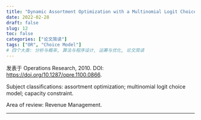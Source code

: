 ```yaml
---
title: "Dynamic Assortment Optimization with a Multinomial Logit Choice Model and Capacity Constraint"
date: 2022-02-28
draft: false
slug: 12
toc: false
categories: ["论文简读"]
tags: ["OR", "Choice Model"]
# 四个大类: 分析与概率, 算法与程序设计, 运筹与优化, 论文简读
---
```


发表于 Operations Research, 2010. DOI: https://doi.org/10.1287/opre.1100.0866.

Subject classiﬁcations: assortment optimization; multinomial logit choice model; capacity constraint.

Area of review: Revenue Management.

---

